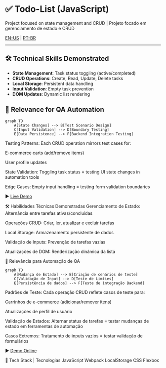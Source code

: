 # ✅ Todo-List (JavaScript)  
Project focused on state management and CRUD | Projeto focado em gerenciamento de estado e CRUD  

[EN-US](#en) | [PT-BR](#pt-br)  

---

<a name="en"></a>
## 🛠️ Technical Skills Demonstrated  
- **State Management**: Task status toggling (active/completed)  
- **CRUD Operations**: Create, Read, Update, Delete tasks  
- **Local Storage**: Persistent data handling  
- **Input Validation**: Empty task prevention  
- **DOM Updates**: Dynamic list rendering  

## 🎯 Relevance for QA Automation  

```mermaid
graph TD
    A[State Changes] --> B[Test Scenario Design]
    C[Input Validation] --> D[Boundary Testing]
    E[Data Persistence] --> F[Backend Integration Testing]
```
Testing Patterns:
Each CRUD operation mirrors test cases for:

E-commerce carts (add/remove items)

User profile updates

State Validation:
Toggling task status = testing UI state changes in automation tools

Edge Cases:
Empty input handling = testing form validation boundaries

▶️ [Live Demo](https://derre3.github.io/todo-list/)

<a name="pt-br"></a>

🛠️ Habilidades Técnicas Demonstradas
Gerenciamento de Estado: Alternância entre tarefas ativas/concluídas

Operações CRUD: Criar, ler, atualizar e excluir tarefas

Local Storage: Armazenamento persistente de dados

Validação de Inputs: Prevenção de tarefas vazias

Atualizações de DOM: Renderização dinâmica da lista

🎯 Relevância para Automação de QA
```mermaid
graph TD
    A[Mudança de Estado] --> B[Criação de cenários de teste]
    C[Validação de Input] --> D[Teste de Limties]
    E[Persistência de dados] --> F[Teste de integração Backend]
```
Padrões de Teste:
Cada operação CRUD reflete casos de teste para:

Carrinhos de e-commerce (adicionar/remover itens)

Atualizações de perfil de usuário

Validação de Estados:
Alternar status de tarefas = testar mudanças de estado em ferramentas de automação

Casos Extremos:
Tratamento de inputs vazios = testar validação de formulários

▶️ [Demo Online](https://derre3.github.io/todo-list/)

🔧 Tech Stack | Tecnologias
JavaScript Webpack LocalStorage CSS Flexbox
